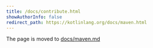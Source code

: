 ```yaml
---
title: /docs/contribute.html
showAuthorInfo: false
redirect_path: https://kotlinlang.org/docs/maven.html
---
```


The page is moved to [docs/maven.md](../docs/maven.md)
